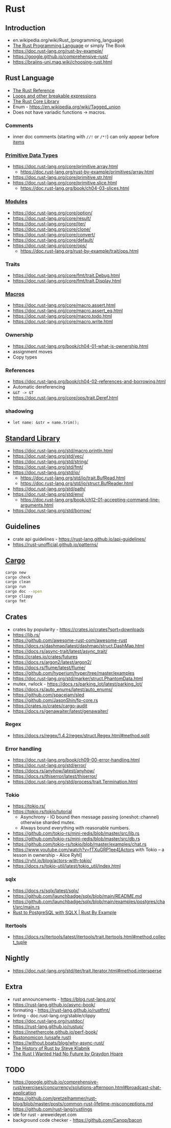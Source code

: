 # Rust

## Introduction
* en.wikipedia.org/wiki/Rust_(programming_language)
* [The Rust Programming Language](doc.rust-lang.org/book) or simply The Book
* https://doc.rust-lang.org/rust-by-example/
* https://google.github.io/comprehensive-rust/
* https://braiins-uni.mag.wiki/choosing-rust.html

## Rust Language
* [The Rust Reference](doc.rust-lang.org/stable/reference/)
* [Loops and other breakable expressions](https://doc.rust-lang.org/reference/expressions/loop-expr.html)
* [The Rust Core Library](https://doc.rust-lang.org/core/)
* Enum - https://en.wikipedia.org/wiki/Tagged_union
* Does not have variadic functions -> macros.

### Comments
* inner doc comments (starting with `//!` or `/*!`) can only appear before [items](https://doc.rust-lang.org/stable/reference/items.html)

### [Primitive Data Types](https://doc.rust-lang.org/core/#primitives)
* https://doc.rust-lang.org/core/primitive.array.html
  * https://doc.rust-lang.org/rust-by-example/primitives/array.html
* https://doc.rust-lang.org/core/primitive.str.html
* https://doc.rust-lang.org/core/primitive.slice.html
  * https://doc.rust-lang.org/book/ch04-03-slices.html

### [Modules](https://doc.rust-lang.org/core/#modules)
* https://doc.rust-lang.org/core/option/
* https://doc.rust-lang.org/core/result/
* https://doc.rust-lang.org/core/iter/
* https://doc.rust-lang.org/core/clone/
* https://doc.rust-lang.org/core/convert/
* https://doc.rust-lang.org/core/default/
* https://doc.rust-lang.org/core/ops/
  * https://doc.rust-lang.org/rust-by-example/trait/ops.html

### Traits
* https://doc.rust-lang.org/core/fmt/trait.Debug.html
* https://doc.rust-lang.org/core/fmt/trait.Display.html

### [Macros](https://doc.rust-lang.org/core/index.html#macros)
* https://doc.rust-lang.org/core/macro.assert.html
* https://doc.rust-lang.org/core/macro.assert_eq.html
* https://doc.rust-lang.org/core/macro.todo.html
* https://doc.rust-lang.org/core/macro.write.html

### Ownership
* https://doc.rust-lang.org/book/ch04-01-what-is-ownership.html
* assignment moves
* Copy types

### References
* https://doc.rust-lang.org/book/ch04-02-references-and-borrowing.html
* Automatic dereferencing
* `&&T -> &T`
* https://doc.rust-lang.org/core/ops/trait.Deref.html

### shadowing
* `let name: &str = name.trim();`

## [Standard Library](https://doc.rust-lang.org/std/)
* https://doc.rust-lang.org/std/macro.println.html
* https://doc.rust-lang.org/std/vec/
* https://doc.rust-lang.org/std/string/
* https://doc.rust-lang.org/std/fmt/
* https://doc.rust-lang.org/std/io/
  * https://doc.rust-lang.org/std/io/trait.BufRead.html
  * https://doc.rust-lang.org/std/io/struct.BufReader.html
* https://doc.rust-lang.org/std/path/
* https://doc.rust-lang.org/std/env/
  * https://doc.rust-lang.org/book/ch12-01-accepting-command-line-arguments.html
* https://doc.rust-lang.org/std/borrow/

## Guidelines
* crate api guidelines - https://rust-lang.github.io/api-guidelines/
* https://rust-unofficial.github.io/patterns/

## [Cargo](https://doc.rust-lang.org/cargo/)
```sh
cargo new
cargo check
cargo clean
cargo run
cargo doc --open
cargo clippy
cargo fmt
```

## Crates
* crates by popularity - https://crates.io/crates?sort=downloads
* https://lib.rs/
* https://github.com/awesome-rust-com/awesome-rust
* https://docs.rs/dashmap/latest/dashmap/struct.DashMap.html
* https://docs.rs/async-trait/latest/async_trait/
* https://crates.io/crates/futures
* https://docs.rs/argon2/latest/argon2/
* https://docs.rs/flume/latest/flume/
* https://github.com/hyperium/hyper/tree/master/examples
* https://doc.rust-lang.org/std/marker/struct.PhantomData.html
* mutex, rwlock - https://docs.rs/parking_lot/latest/parking_lot/
* https://docs.rs/auto_enums/latest/auto_enums/
* https://github.com/spacejam/sled
* https://github.com/JasonShin/fp-core.rs
* https://crates.io/crates/cargo-audit
* https://docs.rs/genawaiter/latest/genawaiter/

### Regex
* https://docs.rs/regex/1.4.2/regex/struct.Regex.html#method.split

### Error handling
* https://doc.rust-lang.org/book/ch09-00-error-handling.html
* https://doc.rust-lang.org/std/error/
* https://docs.rs/anyhow/latest/anyhow/
* https://docs.rs/thiserror/latest/thiserror/
* https://doc.rust-lang.org/std/process/trait.Termination.html

### Tokio
* https://tokio.rs/
* https://tokio.rs/tokio/tutorial
  * Asynchrony - IO bound then message passing (oneshot::channel) otherwise sharded mutex.
  * Always bound everything with reasonable numbers.
* https://github.com/tokio-rs/mini-redis/blob/master/src/lib.rs
* https://github.com/tokio-rs/mini-redis/blob/master/src/db.rs
* https://github.com/tokio-rs/tokio/blob/master/examples/chat.rs
* https://www.youtube.com/watch?v=fTXuGRP1ee4[Actors with Tokio – a lesson in ownership - Alice Ryhl]
* https://ryhl.io/blog/actors-with-tokio/
* https://docs.rs/tokio-util/latest/tokio_util/index.html

### sqlx
* https://docs.rs/sqlx/latest/sqlx/
* https://github.com/launchbadge/sqlx/blob/main/README.md
* https://github.com/launchbadge/sqlx/blob/main/examples/postgres/chat/src/main.rs
* [Rust to PostgreSQL with SQLX | Rust By Example](https://gist.github.com/jeremychone/34d1e3daffc38eb602b1a9ab21298d10)

### Itertools
* https://docs.rs/itertools/latest/itertools/trait.Itertools.html#method.collect_tuple

## Nightly
* https://doc.rust-lang.org/std/iter/trait.Iterator.html#method.intersperse

## Extra
* rust announcements - https://blog.rust-lang.org/
* https://rust-lang.github.io/async-book/
* formating - https://rust-lang.github.io/rustfmt/
* linting - doc.rust-lang.org/stable/clippy
* https://doc.rust-lang.org/rustdoc/
* https://rust-lang.github.io/rustup/
* https://nnethercote.github.io/perf-book/
* [Rustonomicon (unsafe rust)](https://doc.rust-lang.org/nomicon/)
* https://without.boats/blog/why-async-rust/
* [The History of Rust by Steve Klabnik](https://youtu.be/79PSagCD_AY)
* [The Rust I Wanted Had No Future by Graydon Hoare](https://graydon2.dreamwidth.org/307291.html)

## TODO
* https://google.github.io/comprehensive-rust/exercises/concurrency/solutions-afternoon.html#broadcast-chat-application
* https://github.com/pretzelhammer/rust-blog/blob/master/posts/common-rust-lifetime-misconceptions.md
* https://github.com/rust-lang/rustlings
* ide for rust - areweideyet.com
* background code checker - https://github.com/Canop/bacon
